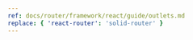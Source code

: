 ```yaml
---
ref: docs/router/framework/react/guide/outlets.md
replace: { 'react-router': 'solid-router' }
---
```

